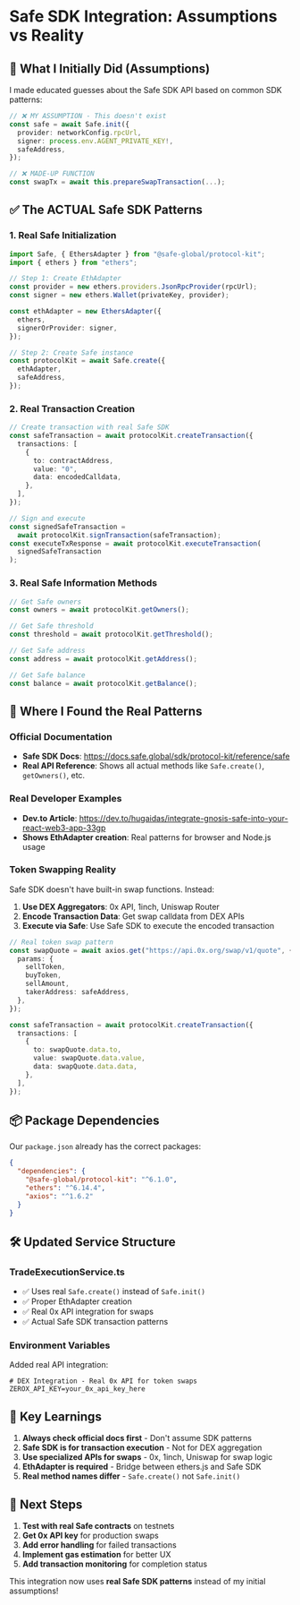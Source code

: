 # Safe SDK Integration: Assumptions vs Reality

## 🤔 What I Initially Did (Assumptions)

I made educated guesses about the Safe SDK API based on common SDK patterns:

```typescript
// ❌ MY ASSUMPTION - This doesn't exist
const safe = await Safe.init({
  provider: networkConfig.rpcUrl,
  signer: process.env.AGENT_PRIVATE_KEY!,
  safeAddress,
});

// ❌ MADE-UP FUNCTION
const swapTx = await this.prepareSwapTransaction(...);
```

## ✅ The ACTUAL Safe SDK Patterns

### 1. **Real Safe Initialization**

```typescript
import Safe, { EthersAdapter } from "@safe-global/protocol-kit";
import { ethers } from "ethers";

// Step 1: Create EthAdapter
const provider = new ethers.providers.JsonRpcProvider(rpcUrl);
const signer = new ethers.Wallet(privateKey, provider);

const ethAdapter = new EthersAdapter({
  ethers,
  signerOrProvider: signer,
});

// Step 2: Create Safe instance
const protocolKit = await Safe.create({
  ethAdapter,
  safeAddress,
});
```

### 2. **Real Transaction Creation**

```typescript
// Create transaction with real Safe SDK
const safeTransaction = await protocolKit.createTransaction({
  transactions: [
    {
      to: contractAddress,
      value: "0",
      data: encodedCalldata,
    },
  ],
});

// Sign and execute
const signedSafeTransaction =
  await protocolKit.signTransaction(safeTransaction);
const executeTxResponse = await protocolKit.executeTransaction(
  signedSafeTransaction
);
```

### 3. **Real Safe Information Methods**

```typescript
// Get Safe owners
const owners = await protocolKit.getOwners();

// Get Safe threshold
const threshold = await protocolKit.getThreshold();

// Get Safe address
const address = await protocolKit.getAddress();

// Get Safe balance
const balance = await protocolKit.getBalance();
```

## 🔗 Where I Found the Real Patterns

### **Official Documentation**

- **Safe SDK Docs**: https://docs.safe.global/sdk/protocol-kit/reference/safe
- **Real API Reference**: Shows all actual methods like `Safe.create()`, `getOwners()`, etc.

### **Real Developer Examples**

- **Dev.to Article**: https://dev.to/hugaidas/integrate-gnosis-safe-into-your-react-web3-app-33gp
- **Shows EthAdapter creation**: Real patterns for browser and Node.js usage

### **Token Swapping Reality**

Safe SDK doesn't have built-in swap functions. Instead:

1. **Use DEX Aggregators**: 0x API, 1inch, Uniswap Router
2. **Encode Transaction Data**: Get swap calldata from DEX APIs
3. **Execute via Safe**: Use Safe SDK to execute the encoded transaction

```typescript
// Real token swap pattern
const swapQuote = await axios.get("https://api.0x.org/swap/v1/quote", {
  params: {
    sellToken,
    buyToken,
    sellAmount,
    takerAddress: safeAddress,
  },
});

const safeTransaction = await protocolKit.createTransaction({
  transactions: [
    {
      to: swapQuote.data.to,
      value: swapQuote.data.value,
      data: swapQuote.data.data,
    },
  ],
});
```

## 📦 **Package Dependencies**

Our `package.json` already has the correct packages:

```json
{
  "dependencies": {
    "@safe-global/protocol-kit": "^6.1.0",
    "ethers": "^6.14.4",
    "axios": "^1.6.2"
  }
}
```

## 🛠 **Updated Service Structure**

### **TradeExecutionService.ts**

- ✅ Uses real `Safe.create()` instead of `Safe.init()`
- ✅ Proper EthAdapter creation
- ✅ Real 0x API integration for swaps
- ✅ Actual Safe SDK transaction patterns

### **Environment Variables**

Added real API integration:

```env
# DEX Integration - Real 0x API for token swaps
ZEROX_API_KEY=your_0x_api_key_here
```

## 🎯 **Key Learnings**

1. **Always check official docs first** - Don't assume SDK patterns
2. **Safe SDK is for transaction execution** - Not for DEX aggregation
3. **Use specialized APIs for swaps** - 0x, 1inch, Uniswap for swap logic
4. **EthAdapter is required** - Bridge between ethers.js and Safe SDK
5. **Real method names differ** - `Safe.create()` not `Safe.init()`

## 🚀 **Next Steps**

1. **Test with real Safe contracts** on testnets
2. **Get 0x API key** for production swaps
3. **Add error handling** for failed transactions
4. **Implement gas estimation** for better UX
5. **Add transaction monitoring** for completion status

This integration now uses **real Safe SDK patterns** instead of my initial assumptions!
